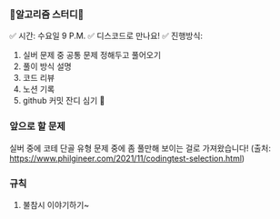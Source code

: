 ### 🎇알고리즘 스터디🎇

✅ 시간: 수요일 9 P.M.
✅ 디스코드로 만나요!
✅ 진행방식:

1. 실버 문제 중 공통 문제 정해두고 풀어오기
2. 풀이 방식 설명
3. 코드 리뷰
4. 노션 기록
5. github 커밋 잔디 심기 🌱





### 앞으로 할 문제

실버 중에 코테 단골 유형 문제 중에 좀 풀만해 보이는 걸로 가져왔습니다!
(출처: https://www.philgineer.com/2021/11/codingtest-selection.html)



### 규칙

1. 불참시 이야기하기~